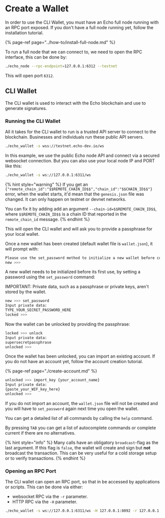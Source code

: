 # Create a Wallet

In order to use the CLI Wallet, you must have an Echo full node running with an RPC port exposed. If you don't have a full node running yet, follow the installation tutorial.

{% page-ref page="../how-to/install-full-node.md" %}

 To run a full node that we can connect to, we need to open the RPC interface, this can be done by:

```bash
./echo_node --rpc-endpoint=127.0.0.1:6312 --testnet
```

This will open port `6312`.

## CLI Wallet

The CLI wallet is used to interact with the Echo blockchain and use to generate signatures.

### Running the CLI Wallet

All it takes for the CLI wallet to run is a trusted API server to connect to the blockchain. Businesses and individuals run these public API servers.

```bash
./echo_wallet -s wss://testnet.echo-dev.io/ws
```

In this example, we use the public Echo node API and connect via a secured websocket connection. But you can also use your local node IP and PORT like this:

```bash
./echo_wallet -s ws://127.0.0.1:6311/ws
```

{% hint style="warning" %}
If you get an `{"remote_chain_id":"$$REMOTE_CHAIN_ID$$","chain_id":"$$CHAIN_ID$$"}` error, when the wallet starts, it'd mean that the `genesis.json` file was changed. It can only happen on testnet or devnet networks.

You can fix it by adding add an argument `--chain-id=$$REMOTE_CHAIN_ID$$`, where `$$REMOTE_CHAIN_ID$$` is a chain ID that reported in the `remote_chain_id` message.
{% endhint %}

This will open the CLI wallet and will ask you to provide a passphrase for your local wallet.

Once a new wallet has been created \(default wallet file is `wallet.json`\), it will prompt with:

```bash
Please use the set_password method to initialize a new wallet before continuing
new >>>
```

A new wallet needs to be initialized before its first use, by setting a password using the `set_password` command:

IMPORTANT: Private data, such as a passphrase or private keys, aren't stored by the wallet.

```bash
new >>> set_password
Input private data:
TYPE_YOUR_SECRET_PASSWORD_HERE
locked >>>
```

Now the wallet can be unlocked by providing the passphrase:

```bash
locked >>> unlock
Input private data:
supersecretpassphrase
unlocked >>>
```

Once the wallet has been unlocked, you can import an existing account. If you do not have an account yet, follow the account creation tutorial.

{% page-ref page="./create-account.md" %}

```bash
unlocked >>> import_key {your_account_name}
Input private data:
{paste_your_WIF_key_here}
unlocked >>> 
```

If you do not import an account, the `wallet.json` file will not be created and you will have to `set_password` again next time you open the wallet. 

You can get a detailed list of all commands by calling the `help` command.

By pressing `TAB` you can get a list of autocomplete commands or complete current if there are no alternatives.

{% hint style="info" %}
Many calls have an obligatory `broadcast`-flag as the last argument. If this flag is `false`, the wallet will create and sign but **not** broadcast the transaction. This can be very useful for a cold storage setup or to verify transactions.
{% endhint %}

### Opening an RPC Port

The CLI wallet can open an RPC port, so that in be accessed by applications or scripts. This can be done via either:

* websocket RPC via the `-r` parameter.
* HTTP RPC via the `-H` parameter.

```bash
./echo_wallet -s ws://127.0.0.1:6311/ws -H 127.0.0.1:8092 -r 127.0.0.1:8093
```
